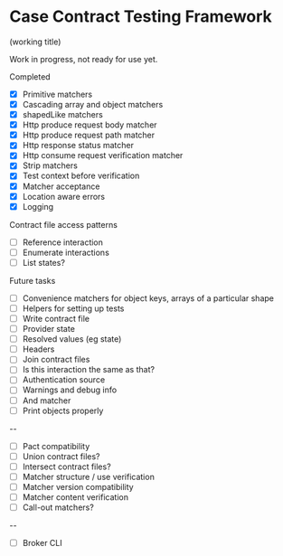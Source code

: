 # Case Contract Testing Framework

(working title)

Work in progress, not ready for use yet.

Completed

- [x] Primitive matchers
- [x] Cascading array and object matchers
- [x] shapedLike matchers
- [x] Http produce request body matcher
- [x] Http produce request path matcher
- [x] Http response status matcher
- [x] Http consume request verification matcher
- [x] Strip matchers
- [x] Test context before verification
- [x] Matcher acceptance
- [x] Location aware errors
- [x] Logging

Contract file access patterns

- [ ] Reference interaction
- [ ] Enumerate interactions
- [ ] List states?

Future tasks

- [ ] Convenience matchers for object keys, arrays of a particular shape
- [ ] Helpers for setting up tests
- [ ] Write contract file
- [ ] Provider state
- [ ] Resolved values (eg state)
- [ ] Headers
- [ ] Join contract files
- [ ] Is this interaction the same as that?
- [ ] Authentication source
- [ ] Warnings and debug info
- [ ] And matcher
- [ ] Print objects properly

--

- [ ] Pact compatibility
- [ ] Union contract files?
- [ ] Intersect contract files?
- [ ] Matcher structure / use verification
- [ ] Matcher version compatibility
- [ ] Matcher content verification
- [ ] Call-out matchers?

--

- [ ] Broker CLI
